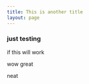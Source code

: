 ```yaml
---
title: This is another title
layout: page
---
```


### just testing
if this will work


wow
great

neat

